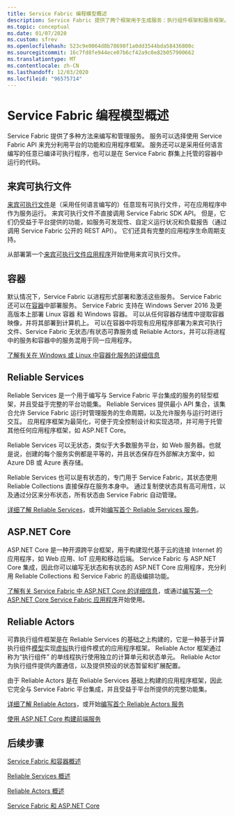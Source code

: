 ```yaml
---
title: Service Fabric 编程模型概述
description: Service Fabric 提供了两个框架用于生成服务：执行组件框架和服务框架。 它们在简单性和控制力方面具有截然不同的取舍。
ms.topic: conceptual
ms.date: 01/07/2020
ms.custom: sfrev
ms.openlocfilehash: 523c9e0064d8b78698f1a0dd3544bda58436800c
ms.sourcegitcommit: 16c7fd8fe944ece07b6cf42a9c0e82b057900662
ms.translationtype: MT
ms.contentlocale: zh-CN
ms.lasthandoff: 12/03/2020
ms.locfileid: "96575714"
---
```

# <a name="service-fabric-programming-model-overview"></a>Service Fabric 编程模型概述

Service Fabric 提供了多种方法来编写和管理服务。 服务可以选择使用 Service Fabric API 来充分利用平台的功能和应用程序框架。 服务还可以是采用任何语言编写的任意已编译可执行程序，也可以是在 Service Fabric 群集上托管的容器中运行的代码。

## <a name="guest-executables"></a>来宾可执行文件

[来宾可执行文件](service-fabric-guest-executables-introduction.md)是（采用任何语言编写的）任意现有可执行文件，可在应用程序中作为服务运行。 来宾可执行文件不直接调用 Service Fabric SDK API。 但是，它们仍受益于平台提供的功能，如服务可发现性、自定义运行状况和负载报告（通过调用 Service Fabric 公开的 REST API）。 它们还具有完整的应用程序生命周期支持。

从部署第一个[来宾可执行文件应用程序](service-fabric-deploy-existing-app.md)开始使用来宾可执行文件。

## <a name="containers"></a>容器

默认情况下，Service Fabric 以进程形式部署和激活这些服务。 Service Fabric 还可以在[容器](service-fabric-containers-overview.md)中部署服务。 Service Fabric 支持在 Windows Server 2016 及更高版本上部署 Linux 容器 和 Windows 容器。 可以从任何容器存储库中提取容器映像，并将其部署到计算机上。 可以在容器中将现有应用程序部署为来宾可执行文件、Service Fabric 无状态/有状态可靠服务或 Reliable Actors，并可以将进程中的服务和容器中的服务混用于同一应用程序。

[了解有关在 Windows 或 Linux 中容器化服务的详细信息](./service-fabric-get-started-containers.md)

## <a name="reliable-services"></a>Reliable Services

Reliable Services 是一个用于编写与 Service Fabric 平台集成的服务的轻型框架，并且受益于完整的平台功能集。 Reliable Services 提供最小 API 集合，该集合允许 Service Fabric 运行时管理服务的生命周期，以及允许服务与运行时进行交互。 应用程序框架为最简化，可便于完全控制设计和实现选项，并可用于托管其他任何应用程序框架，如 ASP.NET Core。

Reliable Services 可以无状态，类似于大多数服务平台，如 Web 服务器。也就是说，创建的每个服务实例都是平等的，并且状态保存在外部解决方案中，如 Azure DB 或 Azure 表存储。

Reliable Services 也可以是有状态的，专门用于 Service Fabric，其状态使用 Reliable Collections 直接保存在服务本身中。 通过复制使状态具有高可用性，以及通过分区来分布状态，所有状态由 Service Fabric 自动管理。

[详细了解 Reliable Services](service-fabric-reliable-services-introduction.md)，或开始[编写首个 Reliable Services 服务](service-fabric-reliable-services-quick-start.md)。

## <a name="aspnet-core"></a>ASP.NET Core

ASP.NET Core 是一种开源跨平台框架，用于构建现代基于云的连接 Internet 的应用程序，如 Web 应用、IoT 应用和移动后端。 Service Fabric 与 ASP.NET Core 集成，因此你可以编写无状态和有状态的 ASP.NET Core 应用程序，充分利用 Reliable Collections 和 Service Fabric 的高级编排功能。

[了解有关 Service Fabric 中 ASP.NET Core 的详细信息](service-fabric-reliable-services-communication-aspnetcore.md)，或通过[编写第一个 ASP.NET Core Service Fabric 应用程序](service-fabric-tutorial-create-dotnet-app.md)开始使用。

## <a name="reliable-actors"></a>Reliable Actors

可靠执行组件框架是在 Reliable Services 的基础之上构建的，它是一种基于计算执行组件[模型](https://en.wikipedia.org/wiki/Actor_model)实现[虚拟](https://research.microsoft.com/en-us/projects/orleans/)执行组件模式的应用程序框架。 Reliable Actor 框架通过称为“执行组件”  的单线程执行使用独立的计算单元和状态单元。 Reliable Actor 为执行组件提供内置通信，以及提供预设的状态暂留和扩展配置。

由于 Reliable Actors 是在 Reliable Services 基础上构建的应用程序框架，因此它完全与 Service Fabric 平台集成，并且受益于平台所提供的完整功能集。

[详细了解 Reliable Actors](service-fabric-reliable-actors-introduction.md)，或开始[编写首个 Reliable Actors 服务](service-fabric-reliable-actors-get-started.md)

[使用 ASP.NET Core 构建前端服务](service-fabric-reliable-services-communication-aspnetcore.md)

## <a name="next-steps"></a>后续步骤

[Service Fabric 和容器概述](service-fabric-containers-overview.md)

[Reliable Services 概述](service-fabric-reliable-services-introduction.md)

[Reliable Actors 概述](service-fabric-reliable-actors-introduction.md)

[Service Fabric 和 ASP.NET Core](service-fabric-reliable-services-communication-aspnetcore.md)
